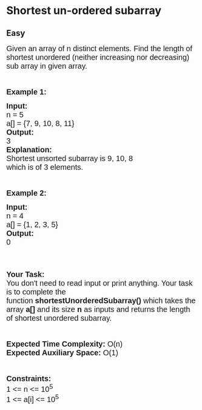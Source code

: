 # Shortest un-ordered subarray
## Easy
<div class="problem-statement">
                <p></p><p><span style="font-family:arial,helvetica,sans-serif"><span style="font-size:20px">Given an array of n distinct&nbsp;elements. Find the length of shortest unordered (neither increasing nor decreasing) sub array in given array.</span></span></p>

<p>&nbsp;</p>

<p><span style="font-family:arial,helvetica,sans-serif"><span style="font-size:20px"><strong>Example 1:</strong></span></span></p>

<pre><span style="font-family:arial,helvetica,sans-serif"><span style="font-size:20px"><strong>Input:</strong>
n = 5
a[] = {7, 9, 10, 8, 11}
<strong>Output:</strong>
3
<strong>Explanation:</strong>
Shortest unsorted subarray is 9, 10, 8
which is of 3 elements.</span></span></pre>

<p>&nbsp;</p>

<p><span style="font-family:arial,helvetica,sans-serif"><span style="font-size:20px"><strong>Example 2:</strong></span></span></p>

<pre><span style="font-family:arial,helvetica,sans-serif"><span style="font-size:20px"><strong>Input:</strong>
n = 4
a[] = {1, 2, 3, 5}
<strong>Output:</strong>
0</span></span></pre>

<p>&nbsp;</p>

<p><br>
<span style="font-family:arial,helvetica,sans-serif"><span style="font-size:20px"><strong>Your Task:&nbsp;&nbsp;</strong><br>
You don't need to read input or print anything. Your task is to complete the function&nbsp;<strong>shortestUnorderedSubarray()</strong>&nbsp;which takes the array <strong>a[]</strong> and its size <strong>n</strong><strong> </strong>as inputs and returns the length of shortest unordered subarray.</span></span></p>

<p>&nbsp;</p>

<p><span style="font-family:arial,helvetica,sans-serif"><span style="font-size:20px"><strong>Expected Time Complexity:</strong> O(n)<br>
<strong>Expected Auxiliary Space:</strong> O(1)</span></span></p>

<p>&nbsp;</p>

<p><span style="font-family:arial,helvetica,sans-serif"><span style="font-size:20px"><strong>Constraints:</strong><br>
1 &lt;= n &lt;= 10<sup>5</sup><br>
1 &lt;= a[i] &lt;= 10<sup>5</sup></span></span></p>
 <p></p>
            </div>